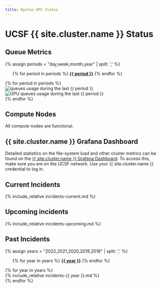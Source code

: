 ```yaml
---
title: Wynton HPC Status
---
```


<!-- markdownlint-disable-file MD024 MD025 -->

# UCSF {{ site.cluster.name }} Status

## Queue Metrics

{% assign periods = "day,week,month,year" | split: ',' %}

<ul class="nav nav-pills">
{% for period in periods %}
  <li{% if period == periods[0] %} class="active"{% endif %}><a data-toggle="pill" href="#by-{{ period }}"><span style="font-weight: bold;">{{ period }}</span></a></li>
{% endfor %}
</ul>
<div class="tab-content" style="margin-top: 1ex;">
{% for period in periods %}
  <div id="by-{{ period }}" class="tab-pane fade in{% if period == periods[0] %} active{% endif %}">
    <img src="{{ site.assets.status_root_path }}/status/figures/queues-{{ period }}.png" alt="queues usage during the last {{ period }}"/><br>
    <img src="{{ site.assets.status_root_path }}/status/figures/gpuq-{{ period }}.png" alt="GPU queues usage during the last {{ period }}"/><br>
<!--    
    <img src="{{ site.assets.status_root_path }}/status/figures/grafana_storage_totals-{{ period }}.png" alt="BeeGFS I/O throughput during the last {{ period }}"/><br>
-->
  </div>
{% endfor %}
</div>


## Compute Nodes

<div id="hosttablediv">
<p id="hosttablemessage">All compute nodes are functional.</p>
</div>


## {{ site.cluster.name }} Grafana Dashboard

Detailed statistics on the file-system load and other cluster metrics can be found on the [{{ site.cluster.name }} Grafana Dashboard](https://mon.wynton.ucsf.edu/grafana).  To access this, make sure you are on the UCSF network.  Use your {{ site.cluster.name }} credential to log in.


## Current Incidents

{% include_relative incidents-current.md %}


## Upcoming incidents

{% include_relative incidents-upcoming.md %}


## Past Incidents

{% assign years = "2022,2021,2020,2019,2018" | split: ',' %}

<ul class="nav nav-pills">
{% for year in years %}
  <li{% if year == years[0] %} class="active"{% endif %}><a data-toggle="pill" href="#{{ year }}"><span style="font-weight: bold;">{{ year }}</span></a></li>
{% endfor %}
</ul>

<div class="tab-content" style="margin-top: 1ex;">
{% for year in years %}
<div id="{{ year }}" class="tab-pane {% if year == years[0] %}fadein active{% else %}fade{% endif %}">
<section markdown="1">
{% include_relative incidents-{{ year }}.md %}
</section>
</div>
{% endfor %}




<!-- DO NOT EDIT ANYTHING BELOW -->

<script src="https://d3js.org/d3.v3.min.js"><!-- ~150 kB --></script>
<script src="https://cdn.datatables.net/1.10.16/js/jquery.dataTables.min.js"><!-- ~80 kB --></script>
<script src="https://cdn.datatables.net/1.10.16/js/dataTables.bootstrap.min.js"><!-- 2 kB --></script>

<script type="text/javascript" charset="utf-8">
d3.text("{{ site.baseurl }}/hpc/assets/data/host_table.tsv", "text/csv", function(host_table) {
  // drop header comments
  host_table = host_table.replace(/^[#][^\r\n]*[\r\n]+/mg, '');
  host_table = d3.tsv.parse(host_table);

  d3.text("https://raw.githubusercontent.com/UCSF-HPC/wynton-slash2/master/status/qstat_nodes_in_state_au.tsv", "text/csv", function(host_status) {
    
    // drop header comments
    host_status = host_status.replace(/^[#][^\r\n]*[\r\n]+/mg, '');
    host_status = d3.tsv.parse(host_status);

    var tbody, tr, td, td_status;
    var value;
    var cores = 0, cores_node;
    var nodes_with_issues = 0, cores_with_issues = 0;
  
    /* For each row */
    var nodes = 0;
    host_table.forEach(function(row) {
      nodes += 1;
      cores_node = parseInt(row["Physical Cores"]);
      cores += cores_node;

      // No issues?
      if (host_status.filter(function(d) { return d.queuename == row["Node"] }).length == 0) return;

      /* Ignore column on /tmp size, iff it exists */
      delete row["Local `/tmp`"];

      if (nodes_with_issues == 0) {
        var table = d3.select("#hosttablediv").append("details").append("table");
        table.id = "hosttable";
        tr = table.append("thead").append("tr");
        tr.append("th").text("Status");
        for (key in row) tr.append("th").text(key.replace(/\`/g, ""));
        tbody = table.append("tbody");
      }

      nodes_with_issues += 1;      
      cores_with_issues += cores_node;
  
      tr = tbody.append("tr");
      td_status = tr.append("td").text("⚠");  // "⚠" or "✖"
      for (key in row) td = tr.append("td").text(row[key]);
    });


    /* WORKAROUND: The host table is not updates; instead pull in the static information. /HB 2020-12-16 */
    nodes = {{ site.data.specs.nodes }};
    cores = {{ site.data.specs.physical_cores }};
    
    var p = d3.select("#hosttablemessage");
    if (nodes_with_issues > 0) {
      p.text("Currently, " + (100*nodes_with_issues/nodes).toFixed(1) + "% (" + nodes_with_issues + " of " + nodes + ") of the nodes, corresponding to " + (100*cores_with_issues/cores).toFixed(1) + "% (" + cores_with_issues + " of " + cores + ") of the cores, are reported to have a queuing state 'unheard/unreachable' or 'error' (according to \'qstat -f -qs uE\' queried every five minutes), which means they will not take on any new jobs.");
    } else {
      p.text("All " + nodes + " nodes, with a total of " + cores + " cores, are functional.");
    }
    
    $(document).ready(function() {
      $('#hosttable').DataTable({
        paging: false,
        searching: false,
        order: [[ 1, "asc" ]]
      });
    });
  });
});
</script>


<style>
table {
  margin-top: 2ex;
  margin-bottom: 2ex;
}
tfoot {
  border-top: 2px solid #000;
  font-weight: bold;
}
ttr:last-child { border-top: 2px solid #000; }
</style>
